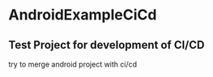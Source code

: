 # AndroidExampleCiCd
## Test Project for development of CI/CD

try  to merge  android project with  ci/cd  
